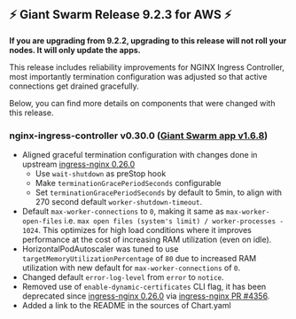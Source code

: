 ## :zap: Giant Swarm Release 9.2.3 for AWS :zap:

**If you are upgrading from 9.2.2, upgrading to this release will not roll your nodes. It will only update the apps.**

This release includes reliability improvements for NGINX Ingress Controller, most importantly termination configuration was adjusted so that active connections get drained gracefully.

Below, you can find more details on components that were changed with this release.

### nginx-ingress-controller v0.30.0 ([Giant Swarm app v1.6.8](https://github.com/giantswarm/nginx-ingress-controller-app/blob/master/CHANGELOG.md#v168-2020-04-09))

- Aligned graceful termination configuration with changes done in upstream [ingress-nginx 0.26.0](https://github.com/kubernetes/ingress-nginx/releases/tag/nginx-0.26.0)
  - Use `wait-shutdown` as preStop hook
  - Make `terminationGracePeriodSeconds` configurable
  - Set `terminationGracePeriodSeconds` by default to 5min, to align with 270 second default `worker-shutdown-timeout`.
- Default `max-worker-connections` to `0`, making it same as `max-worker-open-files` i.e. `max open files (system's limit) / worker-processes - 1024`.
  This optimizes for high load conditions where it improves performance at the cost of increasing RAM utilization (even on idle).
- HorizontalPodAutoscaler was tuned to use `targetMemoryUtilizationPercentage` of `80` due to increased RAM utilization with new default for `max-worker-connections` of `0`.
- Changed default `error-log-level` from `error` to `notice`.
- Removed use of `enable-dynamic-certificates` CLI flag, it has been deprecated since [ingress-nginx 0.26.0](https://github.com/kubernetes/ingress-nginx/blob/master/Changelog.md#0260) via [ingress-nginx PR #4356](https://github.com/kubernetes/ingress-nginx/pull/4356).
- Added a link to the README in the sources of Chart.yaml
